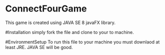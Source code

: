 # ConnectFourGame
This game is created using JAVA SE 8 javaFX library. 

#Installation
simply fork the file and clone to your to machine.

#EnvironmentSetup
To run this file to your machine you must downlaod at least JRE. JAVA SE will be good.

